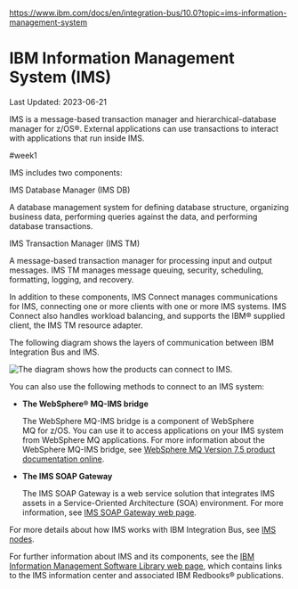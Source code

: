 https://www.ibm.com/docs/en/integration-bus/10.0?topic=ims-information-management-system
# IBM Information Management System (IMS)

Last Updated: 2023-06-21

IMS is a message-based transaction manager and hierarchical-database manager for z/OS®. External applications can use transactions to interact with applications that run inside IMS.

#week1 

IMS includes two components:

IMS Database Manager (IMS DB)

A database management system for defining database structure, organizing business data, performing queries against the data, and performing database transactions.

IMS Transaction Manager (IMS TM)

A message-based transaction manager for processing input and output messages. IMS TM manages message queuing, security, scheduling, formatting, logging, and recovery.

In addition to these components, IMS Connect manages communications for IMS, connecting one or more clients with one or more IMS systems. IMS Connect also handles workload balancing, and supports the IBM® supplied client, the IMS TM resource adapter.

The following diagram shows the layers of communication between IBM Integration Bus and IMS.

![The diagram shows how the products can connect to IMS.](https://www.ibm.com/docs/en/SSMKHH_10.0.0/com.ibm.etools.mft.doc/ac6615010V9.gif)

You can also use the following methods to connect to an IMS system:

- **The WebSphere® MQ-IMS bridge**
    
    The WebSphere MQ-IMS bridge is a component of WebSphere MQ for z/OS. You can use it to access applications on your IMS system from WebSphere MQ applications. For more information about the WebSphere MQ-IMS bridge, see [WebSphere MQ Version 7.5 product documentation online](http://www.ibm.com/support/knowledgecenter/SSFKSJ_7.5.0/ "(Opens in a new tab or window)").
    
- **The IMS SOAP Gateway**
    
    The IMS SOAP Gateway is a web service solution that integrates IMS assets in a Service-Oriented Architecture (SOA) environment. For more information, see [IMS SOAP Gateway web page](http://www-01.ibm.com/software/data/ims/soap/ "(Opens in a new tab or window)").
    

For more details about how IMS works with IBM Integration Bus, see [IMS nodes](https://www.ibm.com/docs/en/SSMKHH_10.0.0/com.ibm.etools.mft.doc/ac66150_.html "IBM Integration Bus message flows use IMS nodes to call programs that are running in IMS.").

For further information about IMS and its components, see the [IBM Information Management Software Library web page](http://www.ibm.com/software/data/ims/library/ "(Opens in a new tab or window)"), which contains links to the IMS information center and associated IBM Redbooks® publications.

